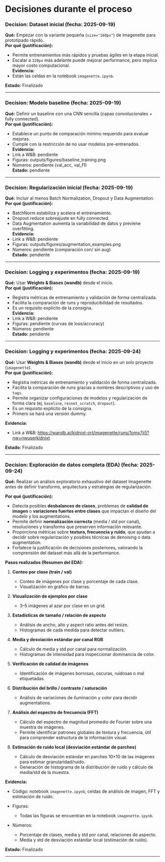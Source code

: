 # Decisiones durante el proceso

### Decision: Dataset inicial (fecha: 2025-09-19)
**Qué:** Empezar con la variante pequeña (`size="160px"`) de Imagenette para prototipado rápido.  
**Por qué (justificación):**
- Permite entrenamientos más rápidos y pruebas ágiles en la etapa inicial.
- Escalar a `320px` más adelante puede mejorar performance, pero implica mayor costo computacional.  
**Evidencia:**
- Están las celdas en la notebook `imagenette.ipynb`.


**Estado:** Finalizado

---

### Decision: Modelo baseline (fecha: 2025-09-19)
**Qué:** Definir un baseline con una CNN sencilla (capas convolucionales + fully connected).  
**Por qué (justificación):**
- Establece un punto de comparación mínimo requerido para evaluar mejoras.
- Cumple con la restricción de no usar modelos pre-entrenados.  
**Evidencia:**
- Link a W&B: pendiente
- Figuras: outputs/figures/baseline_training.png
- Números: pendiente (val_acc, val_f1)  
**Estado:** pendiente

---

### Decision: Regularización inicial (fecha: 2025-09-19)
**Qué:** Incluir al menos Batch Normalization, Dropout y Data Augmentation.  
**Por qué (justificación):**
- BatchNorm estabiliza y acelera el entrenamiento.
- Dropout reduce sobreajuste en fully connected.
- Data Augmentation aumenta la variabilidad de datos y previene overfitting.  
**Evidencia:**
- Link a W&B: pendiente
- Figuras: outputs/figures/augmentation_examples.png
- Números: pendiente (comparación con/ sin aug)  
**Estado:** pendiente

---

### Decision: Logging y experimentos (fecha: 2025-09-19)
**Qué:** Usar **Weights & Biases (wandb)** desde el inicio.  
**Por qué (justificación):**
- Registra métricas de entrenamiento y validación de forma centralizada.
- Facilita la comparación de runs y reproducibilidad de resultados.
- Es un requisito explícito de la consigna.  
**Evidencia:**
- Link a W&B: pendiente
- Figuras: pendiente (curvas de loss/accuracy)
- Números: pendiente  
**Estado:** pendiente

---

### Decision: Logging y experimentos (fecha: 2025-09-24)
**Qué:** Usar **Weights & Biases (wandb)** desde el inicio en un solo proyecto (`imagenette`).  
**Por qué (justificación):**
- Registra métricas de entrenamiento y validación de forma centralizada.
- Facilita la comparación de runs gracias a nombres descriptivos y uso de `tags`.
- Permite organizar configuraciones de modelos y regularización de forma clara (ej. `baseline`, `resnet_scratch`, `dropout`).
- Es un requisito explícito de la consigna.  
- Primero se hará una versión dummy. 

**Evidencia:**
- Link a W&B: https://wandb.ai/kidnixt-ort/imagenette/runs/1omx7ii5?nw=nwuserkidnixt  

**Estado:** Finalizado

---



### Decision: Exploración de datos completa (EDA) (fecha: 2025-09-24)

**Qué:** Realizar un análisis exploratorio exhaustivo del dataset Imagenette antes de definir transforms, arquitectura y estrategias de regularización.

**Por qué (justificación):**

* Detecta posibles **desbalances de clases**, problemas de **calidad de imagen** o **variaciones fuertes entre clases** que impactan el diseño del modelo y los augmentations.
* Permite definir **normalización correcta** (media / std por canal), resoluciones y transforms que preserven información relevante.
* Proporciona métricas sobre **textura, frecuencia y ruido**, que ayudan a decidir sobre regularización y posibles técnicas de denoising o data augmentation.
* Fortalece la justificación de decisiones posteriores, valorando la comprensión del dataset más allá de la performance.

**Pasos realizados (Resumen del EDA):**

1. **Conteo por clase (train / val)**

   * Conteo de imágenes por clase y porcentaje de cada clase.
   * Visualización en gráfico de barras.

2. **Visualización de ejemplos por clase**

   * 3–5 imágenes al azar por clase en un grid.

3. **Estadísticas de tamaño / relación de aspecto**

   * Análisis de ancho, alto y aspect ratio antes del resize.
   * Histogramas de cada medida para detectar outliers.

4. **Media y desviación estándar por canal RGB**

   * Cálculo de media y std por canal para normalización.
   * Histogramas de intensidad para inspeccionar dominancia de color.

5. **Verificación de calidad de imágenes**

   * Identificación de imágenes borrosas, oscuras, ruidosas o mal etiquetadas.

6. **Distribución del brillo / contraste / saturación**

   * Análisis de variaciones de iluminación y color para decidir augmentations.

7. **Análisis del espectro de frecuencia (FFT)**

   * Cálculo del espectro de magnitud promedio de Fourier sobre una muestra de imágenes.
   * Permite identificar patrones globales de textura y frecuencia, útil para comprender estructura de la información visual.

8. **Estimación de ruido local (desviación estándar de parches)**

   * Cálculo de desviación estándar en parches 10×10 de las imágenes para estimar granularidad/ruido.
   * Generación de histograma de la distribución de ruido y cálculo de media/std de la muestra.

**Evidencia:**

* Código: notebook `imagenette.ipynb`, celdas de análisis de imagen, FFT y estimación de ruido.
* Figuras:

  * Todas las figuras se encuentran en la notebook `imagenette.ipynb`.

* Números:
  * Porcentaje de clases, media y std por canal, relaciones de aspecto.
  * Media y std de desviación estándar local (estimación de ruido).

**Estado:** Finalizado

---



